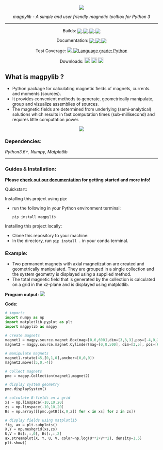 
<p align="center"><img align="center" src=https://i.imgur.com/n9oeT4C.png><p>
<p align="center"><i>magpylib - A simple and user friendly magnetic toolbox for Python 3</i><p>




---
<div>
<p align="center"> Builds: 
<a href="https://anaconda.org/conda-forge/magpylib">
<img align='center' src="https://anaconda.org/conda-forge/magpylib/badges/platforms.svg"> 
  </a>
<a href="https://dev.azure.com/magpylib/magpylib/_build/latest?definitionId=1&branchName=master"> <img align='center' src="https://dev.azure.com/magpylib/magpylib/_apis/build/status/magpylib.magpylib?branchName=master"> </a>
<a href="https://circleci.com/gh/magpylib/magpylib"> <img align='center' src="https://circleci.com/gh/magpylib/magpylib.svg?style=svg"> </a>
<a href="https://ci.appveyor.com/project/OrtnerMichael/magpylib/branch/master"> <img align='center' src="https://ci.appveyor.com/api/projects/status/0mka52e1tqnkgnx3/branch/master?svg=true"> </a>

</p>

<p align="center"> Documentation: 
<a href="https://magpylib.readthedocs.io/en/latest/"> <img align='center' src="https://readthedocs.org/projects/magpylib/badge/?version=latest"> </a>
<a href="https://www.gnu.org/licenses/agpl-3.0"> <img align='center' src="https://img.shields.io/badge/License-AGPL%20v3-blue.svg"> </a>
<a href="https://app.fossa.com/projects/git%2Bgithub.com%2Fmagpylib%2Fmagpylib?ref=badge_shield" alt="FOSSA Status"><img align='center' src="https://app.fossa.com/api/projects/git%2Bgithub.com%2Fmagpylib%2Fmagpylib.svg?type=shield"/></a>
</p>

<p align="center"> Test Coverage: 
<a href="https://codecov.io/gh/magpylib/magpylib">
  <img src="https://codecov.io/gh/magpylib/magpylib/branch/master/graph/badge.svg" />
  
</a>
<a href="https://lgtm.com/projects/g/magpylib/magpylib/context:python"><img alt="Language grade: Python" src="https://img.shields.io/lgtm/grade/python/g/magpylib/magpylib.svg?logo=lgtm&logoWidth=18"/></a>
</p>

<p align="center"> Downloads: 
<a href="https://pypi.org/project/magpylib/">
<img src="https://badge.fury.io/py/magpylib.svg" alt="PyPI version" height="18"></a>
<a href="https://anaconda.org/conda-forge/magpylib"><img src="https://anaconda.org/conda-forge/magpylib/badges/version.svg" alt="Conda Cloud" height="18"></a>
<a href="https://anaconda.org/conda-forge/magpylib"><img src="https://anaconda.org/conda-forge/magpylib/badges/installer/conda.svg" alt="Conda Cloud" height="18"></a>
</p>



</div>


## What is magpylib ?
- Python package for calculating magnetic fields of magnets, currents and
  moments (sources).
- It provides convenient methods to generate, geometrically manipulate, group
  and vizualize assemblies of sources.
- The magnetic fields are determined from underlying (semi-analytical)
  solutions which results in fast computation times (sub-millisecond) and
  requires little computation power.

<p align="center">
    <img align='center' src="https://magpylib.readthedocs.io/en/latest/_images/sourceBasics.svg">
</p>


### Dependencies: 
_Python3.6+_, _Numpy_, _Matplotlib_

---

### Guides & Installation:

**Please [check out our documentation](https://magpylib.readthedocs.io/en/latest) for getting started and more info!**

Quickstart:

Installing this project using pip:
- run the following in your Python environment terminal:
  ```
  pip install magpylib
  ```

Installing this project locally:
- Clone this repository to your machine.
- In the directory, run `pip install .` in your conda terminal.


### Example:

- Two permanent magnets with axial magnetization are created and geometrically manipulated. They are grouped in a single collection and the system geometry is displayed using a supplied method.
- The total magnetic field that is generated by the collection is calculated on a grid in the xz-plane and is displayed using matplotlib.

**Program output:**
![](https://raw.githubusercontent.com/magpylib/magpylib/master/docs/_static/images/documentation/examplePlot.jpg)

**Code:**
```python
# imports
import numpy as np
import matplotlib.pyplot as plt
import magpylib as magpy
 
# create magnets
magnet1 = magpy.source.magnet.Box(mag=[0,0,600],dim=[3,3,3],pos=[-4,0,3])
magnet2 = magpy.source.magnet.Cylinder(mag=[0,0,500], dim=[3,5], pos=[0,0,0])

# manipulate magnets
magnet1.rotate(45,[0,1,0],anchor=[0,0,0])
magnet2.move([5,0,-4])

# collect magnets
pmc = magpy.Collection(magnet1,magnet2)

# display system geometry
pmc.displaySystem()

# calculate B-fields on a grid
xs = np.linspace(-10,10,20)
zs = np.linspace(-10,10,20)
Bs = np.array([[pmc.getB([x,0,z]) for x in xs] for z in zs])

# display fields using matplotlib
fig, ax = plt.subplots()
X,Y = np.meshgrid(xs,zs)
U,V = Bs[:,:,0], Bs[:,:,2]
ax.streamplot(X, Y, U, V, color=np.log(U**2+V**2), density=1.5)
plt.show() 
```





